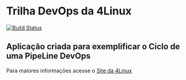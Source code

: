 # Trilha DevOps da 4Linux

<!-- Altere a Flag abaixo com sua URL do Travis -->
<!-- [![Build Status](https://travis-ci.org/gabyldias/simple-unittest.svg?branch=master)](https://travis-ci.org/gabyldias/simple-unittest) -->
[![Build Status](https://travis-ci.org/aasampaio3006/DevOpsLab-HelloWorld.svg?branch=master)](https://travis-ci.org/aasampaio3006/DevOpsLab-HelloWorld)
## Aplicação criada para exemplificar o Ciclo de uma PipeLine DevOps


Para maiores informações acesse o [Site da 4Linux](https://www.4linux.com.br/cursos/devops)
